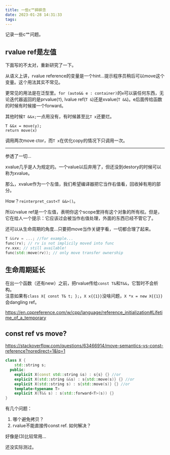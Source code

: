 ```yaml
---
title: 一些c艹碎碎念
date: 2023-01-28 14:31:33
tags: 
---
```

记录一些c艹问题。

## rvalue ref是左值

下面写的不太对，重新研究了一下。

从语义上讲，rvalue reference的变量是一个hint...提示程序员稍后可以move这个变量。这个用法其实不常见。

更常见的用法是在泛型里。`for (auto&& e : container)`的`e`可以装任何东西，无论迭代器返回的是prvalue(`T`), lvalue ref(`T &`)还是xvalue(`T &&`)。e后面传给函数的时候有时候接一个forward。

其他时候`T &&x;`一点用没有，有时候甚至比`T x`还要烂。
```
T &&x = move(y);
return move(x)
```
调用两次move ctor，而`T x`在优化copy的情况下只调用一次。

----

参透了一切...

xvalue几乎是人为规定的。一个value以后弃用了，但还没到destory的时候可以称为xvalue。

那么，xvalue作为一个左值，我们希望编译器把它当作右值看，回收掉有用的部分。

How？`reinterpret_cast<T &&>()`。

所以rvalue ref是一个左值，表明你这个scope里持有这个对象的所有权。但是，它在给人一个提示：它应该过会被当作右值处理，外面的东西已经不管它了。

还可以从生命周期的角度...只要把move当作关键字看，一切都合理了起来。
``` cpp
T &&rv = ...; //for example...
func(rv); // rv is not implicily moved into func
rv.xxx; // still available!
func(std::move(rv)); // only move transfer ownership
```

## 生命周期延长
在出一个函数（还有new）之前，把rvalue传给`const T&`和`T&&`，它暂时不会析构。  
注意如果有`class X{ const T& t; };`，`X x{{1}}`没啥问题，`X *x = new X{{1}}`会dangling ref。

<https://en.cppreference.com/w/cpp/language/reference_initialization#Lifetime_of_a_temporary>

## const ref vs move?
<https://stackoverflow.com/questions/63466914/move-semantics-vs-const-reference?noredirect=1&lq=1>
``` cpp
class X {
    std::string s;
  public:
    explicit X(const std::string &s) : s{s} {} //or
    explicit X(std::string &&s) : s{std::move(s)} {} //or
    explicit X(std::string s) : s{std::move(s)} {} //or
    template<typename T>
    explicit X(T&& s) : s(std::forward<T>(s)) {}
}
```
有几个问题：
1. 哪个避免拷贝？
2. rvalue不能直接传const ref. 如何解决？

好像是(3)比较常用...

还没实际测过。

